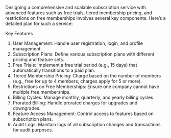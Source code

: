 Designing a comprehensive and scalable subscription service with advanced features such as free trials, tiered membership pricing, and restrictions on free memberships involves several key components. Here’s a detailed plan for such a service:

Key Features

1. User Management: Handle user registration, login, and profile management.
2. Subscription Plans: Define various subscription plans with different pricing and feature sets.
3. Free Trials: Implement a free trial period (e.g., 15 days) that automatically transitions to a paid plan.
4. Tiered Membership Pricing: Charge based on the number of members (e.g., free for up to 4 members, charges apply for 5 or more).
5. Restrictions on Free Memberships: Ensure one company cannot have multiple free memberships.
6. Billing Cycles: Manage monthly, quarterly, and yearly billing cycles.
7. Prorated Billing: Handle prorated charges for upgrades and downgrades.
8. Feature Access Management: Control access to features based on subscription plans.
9. Audit Logs: Maintain logs of all subscription changes and transactions for audit purposes.